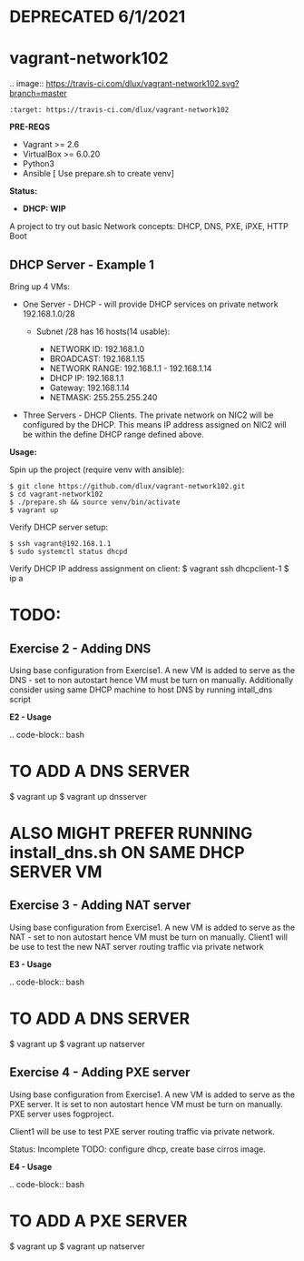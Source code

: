# DEPRECATED 6/1/2021

# vagrant-network102

.. image:: https://travis-ci.com/dlux/vagrant-network102.svg?branch=master

    :target: https://travis-ci.com/dlux/vagrant-network102

**PRE-REQS**

- Vagrant >= 2.6
- VirtualBox >= 6.0.20
- Python3
- Ansible [ Use prepare.sh to create venv]

**Status:**
- **DHCP: WIP**

A project to try out basic Network concepts: DHCP, DNS, PXE, iPXE, HTTP Boot

## DHCP Server - Example 1

Bring up 4 VMs:

* One Server - DHCP - will provide DHCP services on private network 192.168.1.0/28

  * Subnet /28 has 16 hosts(14 usable):

    * NETWORK ID:    192.168.1.0
    * BROADCAST:     192.168.1.15
    * NETWORK RANGE: 192.168.1.1 - 192.168.1.14
    * DHCP IP:       192.168.1.1
    * Gateway:       192.168.1.14
    * NETMASK:       255.255.255.240

* Three Servers - DHCP Clients. The private network on NIC2 will be configured by the DHCP. This means IP address assigned on NIC2 will be within the define DHCP range defined above.


**Usage:**

Spin up the project (require venv with ansible):

    $ git clone https://github.com/dlux/vagrant-network102.git
    $ cd vagrant-network102
    $ ./prepare.sh && source venv/bin/activate
    $ vagrant up

Verify DHCP server setup:

    $ ssh vagrant@192.168.1.1
    $ sudo systemctl status dhcpd

Verify DHCP IP address assignment on client:
  $ vagrant ssh dhcpclient-1
  $ ip a


# TODO:
## Exercise 2 - Adding DNS

Using base configuration from Exercise1.
A new VM is added to serve as the DNS - set to non autostart hence VM must be turn on manually.
Additionally consider using same DHCP machine to host DNS by running intall_dns script


**E2 - Usage**

.. code-block:: bash

  # TO ADD A DNS SERVER
  $ vagrant up
  $ vagrant up dnsserver
  # ALSO MIGHT PREFER RUNNING install_dns.sh ON SAME DHCP SERVER VM


## Exercise 3 - Adding NAT server

Using base configuration from Exercise1.
A new VM is added to serve as the NAT - set to non autostart hence VM must be turn on manually.
Client1 will be use to test the new NAT server routing traffic via private network

**E3 - Usage**

.. code-block:: bash

  # TO ADD A DNS SERVER
  $ vagrant up
  $ vagrant up natserver

## Exercise 4 - Adding PXE server

Using base configuration from Exercise1.
A new VM is added to serve as the PXE server.
It is set to non autostart hence VM must be turn on manually.
PXE server uses fogproject.

Client1 will be use to test PXE server routing traffic via private network.

Status: Incomplete
TODO: configure dhcp, create base cirros image.

**E4 - Usage**

.. code-block:: bash

  # TO ADD A PXE SERVER
  $ vagrant up
  $ vagrant up natserver

